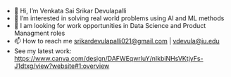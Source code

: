 - 👋 Hi, I’m Venkata Sai Srikar Devulapalli
- 👀 I’m interested in solving real world problems using AI and ML methods
- :handshake: I am looking for work opportunities in Data Science and Product Managment roles
- 📫 How to reach me srikardevulapalli021@gmail.com | vdevula@iu.edu
- See my latest work: https://www.canva.com/design/DAFWEqwrluY/nIkbiNHsVKtjyFs-J1dtxg/view?website#1:overview
